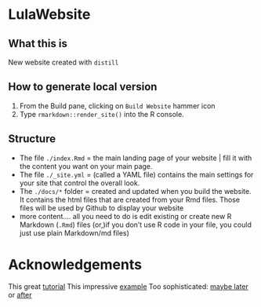 # LulaWebsite


## What this is 
New website created with `distill`

## How to generate local version
1. From the Build pane, clicking on `Build Website` hammer icon
2. Type `rmarkdown::render_site()` into the R console.

## Structure 

+ The file `./index.Rmd` = the main landing page of your website | fill it with the content you want on your main page.
+ The file `./_site.yml` = (called a YAML file) contains the main settings for your site that control the overall look.  
+ The `./docs/*` folder =  created and updated when you build the website. It contains the html files that are created from your Rmd files. Those files will be used by Github to display your website 
+ more content.... all you need to do is edit existing or create new R Markdown (`.Rmd`) files (or,)if you don’t use R code in your file, you could just use plain Markdown/md files)

# Acknowledgements
This great [tutorial](https://www.andreashandel.com/posts/distill-github-website/)
This impressive [example](https://qntkhvn.netlify.app/)
Too sophisticated: [maybe later](https://github.com/joelnitta/joelnitta-home) or [after](https://github.com/jhelvy/jhelvy_distill)
